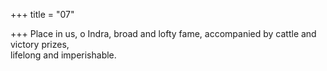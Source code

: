 +++
title = "07"

+++
Place in us, o Indra, broad and lofty fame, accompanied by cattle and  victory prizes,  
lifelong and imperishable.  